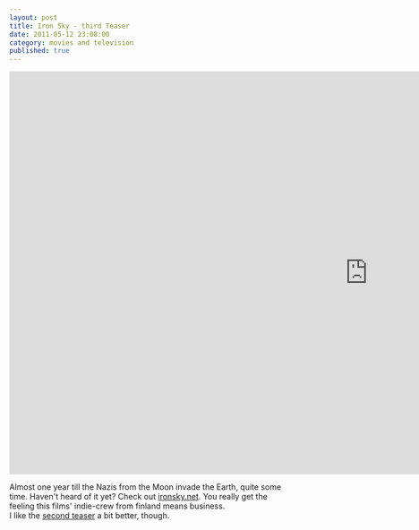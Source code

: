```yaml
---
layout: post
title: Iron Sky - third Teaser
date: 2011-05-12 23:08:00
category: movies and television
published: true
---
```


<div class="videoWrapper-16-9"><iframe width="1280" height="720" src="https://www.youtube-nocookie.com/embed/kNDaOFQ6g2I?rel=0" frameborder="0" allowfullscreen></iframe></div>

Almost one year till the Nazis from the Moon invade the Earth, quite some time. Haven't heard of it yet? Check out [ironsky.net](http://www.ironsky.net/site/). You really get the feeling this films' indie-crew from finland means business.  
I like the [second teaser](http://www.vimeo.com/13822305) a bit better, though.
